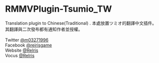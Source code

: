 # RMMVPlugin-Tsumio_TW
Translation plugin to Chinese(Traditional) .
本處放置ツミオ的翻譯中文插件。<br>
其翻譯與二次發布都有通知作者並授權。<br>
<br>
Twitter [@m03271996](https://twitter.com/m03271996)<br>
Facebook [@reirisgame](https://www.facebook.com/reirisgame/)<br>
Website [@ReIris](https://m03271996.wixsite.com/reirisgame)<br>
Vocus [@ReIris](https://vocus.cc/user/@ReIris?page=1&tab=new)<br>


